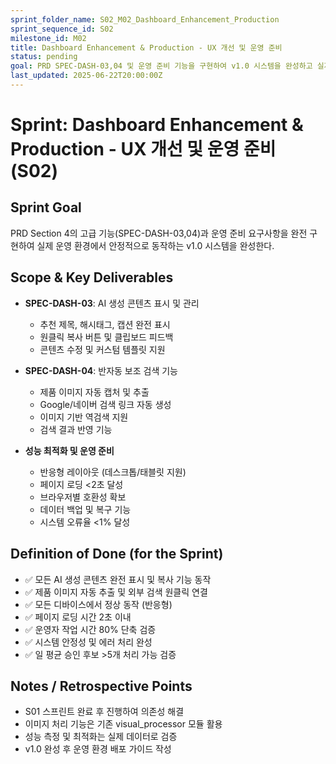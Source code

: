 ```yaml
---
sprint_folder_name: S02_M02_Dashboard_Enhancement_Production
sprint_sequence_id: S02
milestone_id: M02
title: Dashboard Enhancement & Production - UX 개선 및 운영 준비
status: pending
goal: PRD SPEC-DASH-03,04 및 운영 준비 기능을 구현하여 v1.0 시스템을 완성하고 실제 운영 환경에 배포 가능한 상태로 만든다
last_updated: 2025-06-22T20:00:00Z
---
```


# Sprint: Dashboard Enhancement & Production - UX 개선 및 운영 준비 (S02)

## Sprint Goal
PRD Section 4의 고급 기능(SPEC-DASH-03,04)과 운영 준비 요구사항을 완전 구현하여 실제 운영 환경에서 안정적으로 동작하는 v1.0 시스템을 완성한다.

## Scope & Key Deliverables
- **SPEC-DASH-03**: AI 생성 콘텐츠 표시 및 관리
  - 추천 제목, 해시태그, 캡션 완전 표시
  - 원클릭 복사 버튼 및 클립보드 피드백
  - 콘텐츠 수정 및 커스텀 템플릿 지원
  
- **SPEC-DASH-04**: 반자동 보조 검색 기능
  - 제품 이미지 자동 캡처 및 추출
  - Google/네이버 검색 링크 자동 생성
  - 이미지 기반 역검색 지원
  - 검색 결과 반영 기능

- **성능 최적화 및 운영 준비**
  - 반응형 레이아웃 (데스크톱/태블릿 지원)
  - 페이지 로딩 <2초 달성
  - 브라우저별 호환성 확보
  - 데이터 백업 및 복구 기능
  - 시스템 오류율 <1% 달성

## Definition of Done (for the Sprint)
- ✅ 모든 AI 생성 콘텐츠 완전 표시 및 복사 기능 동작
- ✅ 제품 이미지 자동 추출 및 외부 검색 원클릭 연결
- ✅ 모든 디바이스에서 정상 동작 (반응형)
- ✅ 페이지 로딩 시간 2초 이내
- ✅ 운영자 작업 시간 80% 단축 검증
- ✅ 시스템 안정성 및 에러 처리 완성
- ✅ 일 평균 승인 후보 >5개 처리 가능 검증

## Notes / Retrospective Points
- S01 스프린트 완료 후 진행하여 의존성 해결
- 이미지 처리 기능은 기존 visual_processor 모듈 활용
- 성능 측정 및 최적화는 실제 데이터로 검증
- v1.0 완성 후 운영 환경 배포 가이드 작성